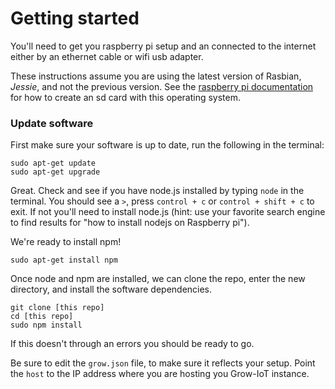 # Getting started

You'll need to get you raspberry pi setup and an connected to the internet either by an ethernet cable or wifi usb adapter.

These instructions assume you are using the latest version of Rasbian, *Jessie*, and not the previous version. See the [raspberry pi documentation]() for how to create an sd card with this operating system.

### Update software

First make sure your software is up to date, run the following in the terminal:

```
sudo apt-get update
sudo apt-get upgrade
```

Great. Check and see if you have node.js installed by typing `node` in the terminal. You should see a `>`, press `control + c` or `control + shift + c` to exit. If not you'll need to install node.js (hint: use your favorite search engine to find results for "how to install nodejs on Raspberry pi"). 

We're ready to install npm!

```
sudo apt-get install npm
```

Once node and npm are installed, we can clone the repo, enter the new directory, and install the software dependencies.

```
git clone [this repo]
cd [this repo]
sudo npm install
```

If this doesn't through an errors you should be ready to go.

Be sure to edit the `grow.json` file, to make sure it reflects your setup. Point the `host` to the IP address where you are hosting you Grow-IoT instance.




